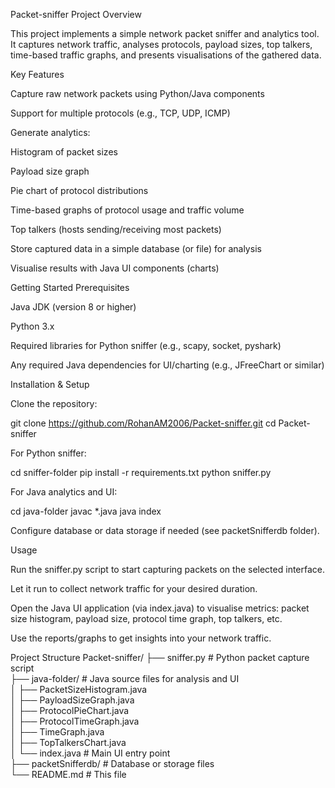Packet-sniffer
Project Overview

This project implements a simple network packet sniffer and analytics tool. It captures network traffic, analyses protocols, payload sizes, top talkers, time-based traffic graphs, and presents visualisations of the gathered data.

Key Features

Capture raw network packets using Python/Java components

Support for multiple protocols (e.g., TCP, UDP, ICMP)

Generate analytics:

Histogram of packet sizes

Payload size graph

Pie chart of protocol distributions

Time-based graphs of protocol usage and traffic volume

Top talkers (hosts sending/receiving most packets)

Store captured data in a simple database (or file) for analysis

Visualise results with Java UI components (charts)

Getting Started
Prerequisites

Java JDK (version 8 or higher)

Python 3.x

Required libraries for Python sniffer (e.g., scapy, socket, pyshark)

Any required Java dependencies for UI/charting (e.g., JFreeChart or similar)

Installation & Setup

Clone the repository:

git clone https://github.com/RohanAM2006/Packet-sniffer.git
cd Packet-sniffer


For Python sniffer:

cd sniffer-folder
pip install -r requirements.txt
python sniffer.py


For Java analytics and UI:

cd java-folder
javac *.java
java index


Configure database or data storage if needed (see packetSnifferdb folder).

Usage

Run the sniffer.py script to start capturing packets on the selected interface.

Let it run to collect network traffic for your desired duration.

Open the Java UI application (via index.java) to visualise metrics: packet size histogram, payload size, protocol time graph, top talkers, etc.

Use the reports/graphs to get insights into your network traffic.

Project Structure
Packet-sniffer/
├── sniffer.py                # Python packet capture script  
├── java-folder/              # Java source files for analysis and UI  
│   ├── PacketSizeHistogram.java  
│   ├── PayloadSizeGraph.java  
│   ├── ProtocolPieChart.java  
│   ├── ProtocolTimeGraph.java  
│   ├── TimeGraph.java  
│   ├── TopTalkersChart.java  
│   └── index.java            # Main UI entry point  
├── packetSnifferdb/          # Database or storage files  
└── README.md                 # This file  
